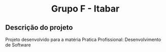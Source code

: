 <h1 align="center"> Grupo F - Itabar </h1>

<h2> Descrição do projeto </h2>
Projeto desenvolvido para a matéria Pratica Profissional: Desenvolvimento de Software 
